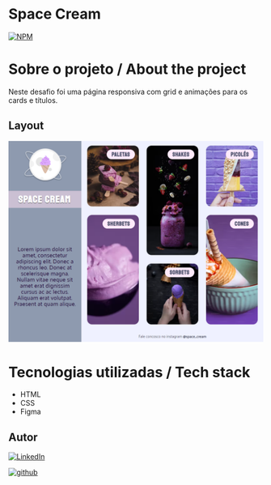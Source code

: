 # Space Cream
[![NPM](https://img.shields.io/npm/l/react)](./LICENSE)

# Sobre o projeto / About the project

Neste desafio foi uma página responsiva com grid e animações para os cards e títulos.

## Layout
![screen1](./assets/page-space-cream.png)


# Tecnologias utilizadas / Tech stack
- HTML
- CSS
- Figma

## Autor

[![LinkedIn](https://img.shields.io/badge/-Rafael%20Nascimento-000099?style=flat&logo=linkedin)](https://www.linkedin.com/in/rafaelvnascimento/)

[![github](https://img.shields.io/badge/-Rafael%20Nascimento-000000?style=flat&logo=github)](https://www.linkedin.com/in/rafaelvnascimento/)
